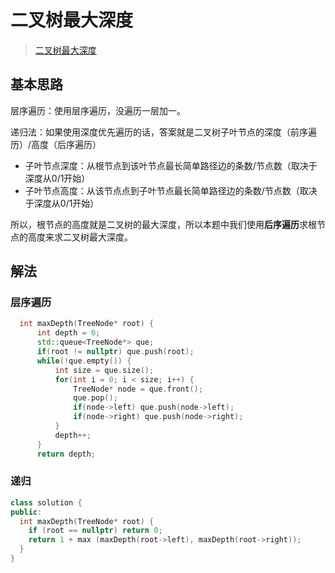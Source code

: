 # 二叉树最大深度

> [二叉树最大深度](https://leetcode.cn/problems/maximum-depth-of-binary-tree/)

## 基本思路

层序遍历：使用层序遍历，没遍历一层加一。

递归法：如果使用深度优先遍历的话，答案就是二叉树子叶节点的深度（前序遍历）/高度（后序遍历）

- 子叶节点深度：从根节点到该叶节点最长简单路径边的条数/节点数（取决于深度从0/1开始）
- 子叶节点高度：从该节点点到子叶节点最长简单路径边的条数/节点数（取决于深度从0/1开始）

所以，根节点的高度就是二叉树的最大深度，所以本题中我们使用**后序遍历**求根节点的高度来求二叉树最大深度。

## 解法

### 层序遍历

```cpp
  int maxDepth(TreeNode* root) {
      int depth = 0;
      std::queue<TreeNode*> que;
      if(root != nullptr) que.push(root);
      while(!que.empty()) {
          int size = que.size();
          for(int i = 0; i < size; i++) {
              TreeNode* node = que.front();
              que.pop();
              if(node->left) que.push(node->left);
              if(node->right) que.push(node->right);
          }
          depth++;
      }
      return depth;
```

### 递归

```cpp
class solution {
public: 
  int maxDepth(TreeNode* root) {
    if (root == nullptr) return 0;
    return 1 + max (maxDepth(root->left), maxDepth(root->right));
  }
}
```
